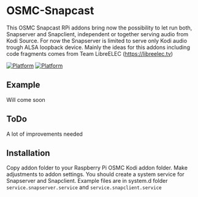 # OSMC-Snapcast

This OSMC Snapcast RPi addons bring now the possibility to let run both, Snapserver and Snapclient, independent or together serving audio from Kodi Source.
For now the Snapserver is limited to serve only Kodi audio trough ALSA loopback device.
Mainly the ideas for this addons including code fragments comes from Team LibreELEC (https://libreelec.tv)

[![Platform](https://img.shields.io/badge/platform-OSMC-informational)](https://osmc.tv/) [![Platform](https://img.shields.io/badge/platform-Kodi-informational)](https://kodi.tv/)

## Example

Will come soon

## ToDo

A lot of improvements needed

## Installation

Copy addon folder to your Raspberry Pi OSMC Kodi addon folder. Make adjustments to addon settings.
You should create a system service for Snapserver and Snapclient.
Example files are in system.d folder `service.snapserver.service` and `service.snapclient.service`